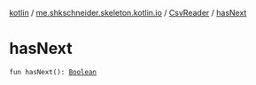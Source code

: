 [kotlin](../../index.md) / [me.shkschneider.skeleton.kotlin.io](../index.md) / [CsvReader](index.md) / [hasNext](./has-next.md)

# hasNext

`fun hasNext(): `[`Boolean`](https://kotlinlang.org/api/latest/jvm/stdlib/kotlin/-boolean/index.html)
